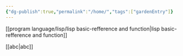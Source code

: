 ```yaml
---
{"dg-publish":true,"permalink":"/home/","tags":["gardenEntry"]}
---
```



[[program language/lisp/lisp basic-refference and function\|lisp basic-refference and function]]


[[abc\|abc]]

